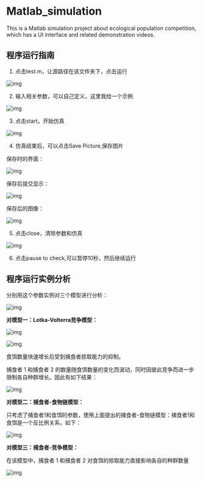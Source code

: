 # Matlab_simulation
This is a Matlab simulation project about ecological population competition, which has a UI interface and related demonstration videos.
## 程序运行指南
1. 点击test.m，让源路径在该文件夹下，点击运行

![img](/figs/图片1.png) 

2. 输入相关参数，可以自己定义，这里我给一个示例

![img](/figs/图片2.png) 

3. 点击start，开始仿真

![img](/figs/图片3.png) 

4. 仿真结束后，可以点击Save Picture,保存图片

保存时的界面：

![img](/figs/图片4.png) 

保存后提交显示：

![img](/figs/图片5.png) 

保存后的图像：

 

![img](/figs/图片6.png) 

5. 点击close，清除参数和仿真

![img](/figs/图片7.png) 

6. 点击pause to check,可以暂停10秒，然后继续运行

## 程序运行实例分析

分别用这个参数实例对三个模型进行分析：

![img](/figs/图片8.png) 

**对模型一：Lotka-Volterra竞争模型：**

 

![img](/figs/图片9.png) 

![img](/figs/图片10.png) 

食饵数量快速增长后受到捕食者掠取能力的抑制。

捕食者 1 和捕食者 2 的数量随食饵数量的变化而波动，同时因彼此竞争而进一步限制各自种群增长。因此有如下结果：

![img](/figs/图片11.png) 

**对模型二：捕食者-食物链模型：**

只考虑了捕食者1和食饵的参数，使用上面提出的捕食者-食物链模型：捕食者1和食饵是一个反比例关系，如下：

![img](/figs/图片12.png) 

**对模型三：捕食者-竞争模型：**

在该模型中，捕食者 1 和捕食者 2 对食饵的掠取能力直接影响各自的种群数量

![img](/figs/图片13.png) 
